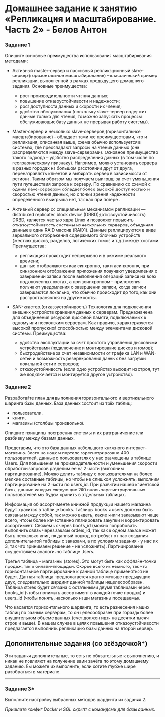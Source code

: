 # Домашнее задание к занятию «Репликация и масштабирование. Часть 2» - Белов Антон


### Задание 1

Опишите основные преимущества использования масштабирования методами:

- Активный master-сервер и пассивный репликационный slave-сервер;(горизонтальное масштабирование)
   – классический пример репликации, выполненной в рамках предыдущего домашнего задания. Основные преимущества:
   - рост производительности чтения данных;
   - повышение отказоустойчивости и надежности;
   - рост доступности данных и скорости их чтения;
   - удобство обслуживания (поскольку slave-сервер содержит данные только для чтения, то можно запускать процессы обслуживающие базу данных не прерывая работу системы).
     
- Master-сервер и несколько slave-серверов;(горизонтальное масштабирование)
    – обладает теми же преимуществами, что и репликация, описанная выше, схема обычно используется в системах, где преобладают запросы на чтение данных (они распределяются между slave-серверами). Основное преимущество такого подхода – удобство распределения данных  (в том числе по географическому признаку). Например, можно установить сервера в разных городах на большом расстоянии друг от друга, перенаправлять клиентов и  выбирать сервер в зависимости от региона. Таким образом мы получаем выигрыш за счет уменьшения пути путешествия запроса к серверу. По сравнению со схемой с одним slave-сервером обладает более высокой доступностью и скоростью чтения данных, но с точки зрения надежности определенного выигрыша нет, так как при потере .
  
- Aктивный сервер со специальным механизмом репликации — distributed replicated block device (DRBD);(отказоустойчивость)
  DRBD, является частью ядра Linux и позволяет повысить  отказоустойчивость системы из нескольких серверов, объединяя данные в один RAID массив (RAID1). Данные реплицируются в виде зеркального отображения содержимого блочных устройств (жестких дисков, разделов, логических томов и т.д.) между хостами. Преимущества:
   - репликация происходит непрерывно и в режиме реального времени;
   - данные отображаются как синхронно, так и асинхронно, при синхронном отображении приложения получают уведомления о завершении записи после выполнения операций записи на всех подключенных хостах, а при асинхронном – приложения получают уведомления о завершении записи, когда записи завершаются локально, что обычно происходит до того, как они распространяются на другие хосты.

- SAN-кластер.(отказоустойчивость)
 Технология для подключения внешних устройств хранения данных к серверам. Предназначена для объединения ресурсов дисковой памяти, подключаемых к одному или нескольким серверам. Как правило, характеризуется высокой пропускной способностью между элементами дисковой системы. Преимущества:
   - удобство эксплуатации за счет простого управления дисковыми устройствами (подключение и монтирование дисков и томов);
   - быстродействие за счет независимости от трафика LAN и WAN-сетей и возможность резервирования данных без загрузки локальной сети и серверов;
   - отказоустойчивость (если одно устройство выходит из строя, тут же подключается и монтируется другое устройство).



### Задание 2


Разработайте план для выполнения горизонтального и вертикального шаринга базы данных. База данных состоит из трёх таблиц: 

- пользователи, 
- книги, 
- магазины (столбцы произвольно). 

Опишите принципы построения системы и их разграничение или разбивку между базами данных.

Представим, что это база данных небольшого книжного интернет-магазина. Всего на нашем портале зарегистрировано 400 пользователей, данные о пользователях у нас размещены в таблице Users. Для повышения ее производительности и уменьшения скорости обработки запросов разделим ее на 2 части (выполним  партицирование). Можно делить таблицу с пользователями на более мелкие составные таблицы, но чтобы не слишком усложнять, выполним партицирование на 2 части по users_id. При развитии нашей клиентской базы, данные каждых следующих 200 вновь зарегистрированных пользователей мы будем хранить в отдельных таблицах.

Информация об ассортименте книжной продукции нашего магазина будут хранится в таблице books. Таблицы books и users должны быть связаны между собой, так можно видеть, какие книги заказывают чаще всего, чтобы более качественно планировать закупки и корректировать ассортимент. Свяжем их через books_id (можно попробовать выполнить связь через заказы orders_id, так как в одном заказе может быть несколько книг, но данный подход потребует от нас создания дополнительнгой таблицы с заказами, а по условиям задания - у нас их 3, так что принимаем решение - не усложнять). Партицирование  осуществляем аналогично таблице Users.

Третья таблица - магазины (stores). Это могут быть как оффлайн-точки продаж, так и онлайн-площадки. Скорее всего их немного, так что горизонтальное партицирование к данной таблице применяться не будет. Данная таблица предполагается кратно меньше предыдущих двух, следовательно шардинг данной таблицы нецелесообразен. Таблица stores будет связана с остальными двумя таблицами через books_id (чтобы понимать ассортимент в каждой точке продаж) и users_id (чтобы понять, насколько наши магазины посещаемы).

Что касается горизонтального шардинга, то есть разнесения наших таблиц по разным серверам, то он целесообразен при гораздо более внушительном объеме данных (счет должен идти на десятки тысяч строк и выше). В нашем случае в целях повышения отказоустойчивости предлагается выполнить репликацию базы данных на второй сервер.

 

## Дополнительные задания (со звёздочкой*)
Эти задания дополнительные, то есть не обязательные к выполнению, и никак не повлияют на получение вами зачёта по этому домашнему заданию. Вы можете их выполнить, если хотите глубже шире разобраться в материале.

---
### Задание 3*

Выполните настройку выбранных методов шардинга из задания 2.

*Пришлите конфиг Docker и SQL скрипт с командами для базы данных*.
